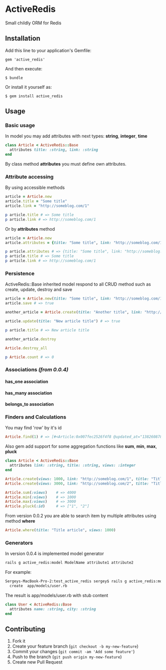 # ActiveRedis

Small childly ORM for Redis

## Installation

Add this line to your application's Gemfile:

    gem 'active_redis'

And then execute:

    $ bundle

Or install it yourself as:

    $ gem install active_redis

## Usage

### Basic usage

In model you may add attributes with next types: __string__, __integer__, __time__

```ruby
class Article < ActiveRedis::Base
  attributes title: :string, link: :string
end
```

By class method __attributes__ you must define own attributes.

### Attribute accessing

By using accessible methods

```ruby
article = Article.new
article.title = "Some title"
article.link = "http://someblog.com/1"

p article.title # => Some title
p article.link # => http://someblog.com/1
```

Or by __attributes__ method

```ruby
article = Article.new
article.attributes = {title: "Some title", link: "http://someblog.com/1"}

p article.attributes # => {title: "Some title", link: "http://someblog.com/1"}
p article.title # => Some title
p article.link # => http://someblog.com/1
```

### Persistence

ActiveRedis::Base inherited model respond to all CRUD method such as create, update, destroy and save

```ruby
article = Article.new(title: "Some title", link: "http://someblog.com/1")
article.save # => true

another_article = Article.create(title: "Another title", link: "http://someblog.com/2") # => true

article.update(title: "New article title") # => true

p article.title # => New article title

another_article.destroy

Article.destroy_all

p Article.count # => 0
```

### Associations _(from 0.0.4)_

#### has_one association

#### has_many association

#### belongs_to association

### Finders and Calculations

You may find 'row' by it's id

```ruby
Article.find(1) # => [#<Article:0x007fec2526f4f8 @updated_at="1382608780", @link="http://someblog.com/1", @id="1", @title="Some title", @created_at="1382608780">]
```

Also gem add support for some aggregation functions like __sum__, __min__, __max__, __pluck__

```ruby
class Article < ActiveRedis::Base
  attributes link: :string, title: :string, views: :integer
end

Article.create(views: 1000, link: "http://someblog.com/1", title: "Title article")
Article.create(views: 3000, link: "http://someblog.com/2", title: "Title article")

Article.sum(:views)    # => 4000
Article.min(:views)    # => 1000
Article.max(:views)    # => 3000
Article.pluck(:id)     # => ["1", "2"]
```

From version 0.0.2 you are able to search item by multiple attributes using method __where__

```ruby
Article.where(title: "Title article", views: 1000)
```

### Generators

In version 0.0.4 is implemented model generator

```bash
rails g active_redis:model ModelName attribute1 attribute2
```

For example:

```bash
Sergeys-MacBook-Pro-2:test_active_redis sergey$ rails g active_redis:model User name:string city:string
  create  app/models/user.rb
```

The result is app/models/user.rb with stub content

```ruby
class User < ActiveRedis::Base
  attributes name: :string, city: :string
end
```

## Contributing

1. Fork it
2. Create your feature branch (`git checkout -b my-new-feature`)
3. Commit your changes (`git commit -am 'Add some feature'`)
4. Push to the branch (`git push origin my-new-feature`)
5. Create new Pull Request
